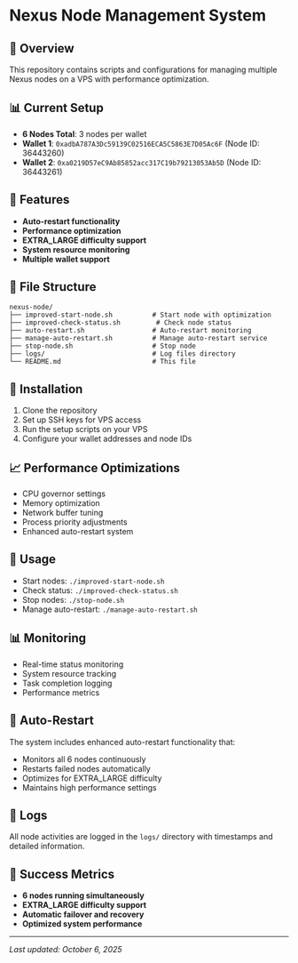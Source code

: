# Nexus Node Management System

## 🎯 Overview
This repository contains scripts and configurations for managing multiple Nexus nodes on a VPS with performance optimization.

## 📊 Current Setup
- **6 Nodes Total**: 3 nodes per wallet
- **Wallet 1**: `0xadbA787A3Dc59139C02516ECA5C5863E7D05Ac6F` (Node ID: 36443260)
- **Wallet 2**: `0xa0219D57eC9Ab85852acc317C19b79213053Ab5D` (Node ID: 36443261)

## 🚀 Features
- **Auto-restart functionality**
- **Performance optimization**
- **EXTRA_LARGE difficulty support**
- **System resource monitoring**
- **Multiple wallet support**

## 📁 File Structure
```
nexus-node/
├── improved-start-node.sh          # Start node with optimization
├── improved-check-status.sh         # Check node status
├── auto-restart.sh                 # Auto-restart monitoring
├── manage-auto-restart.sh          # Manage auto-restart service
├── stop-node.sh                    # Stop node
├── logs/                           # Log files directory
└── README.md                       # This file
```

## 🔧 Installation
1. Clone the repository
2. Set up SSH keys for VPS access
3. Run the setup scripts on your VPS
4. Configure your wallet addresses and node IDs

## 📈 Performance Optimizations
- CPU governor settings
- Memory optimization
- Network buffer tuning
- Process priority adjustments
- Enhanced auto-restart system

## 🎯 Usage
- Start nodes: `./improved-start-node.sh`
- Check status: `./improved-check-status.sh`
- Stop nodes: `./stop-node.sh`
- Manage auto-restart: `./manage-auto-restart.sh`

## 📊 Monitoring
- Real-time status monitoring
- System resource tracking
- Task completion logging
- Performance metrics

## 🔄 Auto-Restart
The system includes enhanced auto-restart functionality that:
- Monitors all 6 nodes continuously
- Restarts failed nodes automatically
- Optimizes for EXTRA_LARGE difficulty
- Maintains high performance settings

## 📝 Logs
All node activities are logged in the `logs/` directory with timestamps and detailed information.

## 🎉 Success Metrics
- **6 nodes running simultaneously**
- **EXTRA_LARGE difficulty support**
- **Automatic failover and recovery**
- **Optimized system performance**

---
*Last updated: October 6, 2025*
